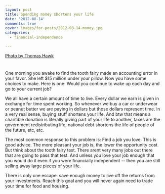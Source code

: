 ```yaml
---
layout: post
title: Spending money shortens your life
date: '2012-08-14'
comments: true
cover: images/for-posts/2012-08-14-money.jpg
categories:
  - financial-independence

---
```


[Photo by Thomas Hawk](http://www.flickr.com/photos/thomashawk/540936323/)

#
One morning you awake to find the tooth fairy made an accounting error in
your favor.  She left $15 million under your pillow.  Now you
have some choices to make.  Here is one: Would you continue to wake
up each day and go to your current job?

We all have a certain amount of time to live.  Every dollar we earn is
given in exchange for time spent working.  So whenever we buy a car
or underwear or peanut butter we are paying in dollars but those dollars
represent time.  In a very real sense, buying stuff shortens your
life.  And btw that means a charitible donation is literally giving
part of your life to another, taxes are the government redistributing
life, national debt shortens the life of people of the future, etc,
etc.

The most common response to this problem is: Find a job you love.  This
is good advice.  The more pleasant your job is, the lower the
opportunity cost.  But think about the tooth fairy test.
 There arent very many jobs out there that are going to pass
that test.  And unless you love your job enough that you would do it
even if you were financially independent -- then you are still selling
away large pieces of your life.

There is only one escape: save enough money to live off the returns from
your investments.  Reach this goal and you will never again need to
trade your time for food and housing.

